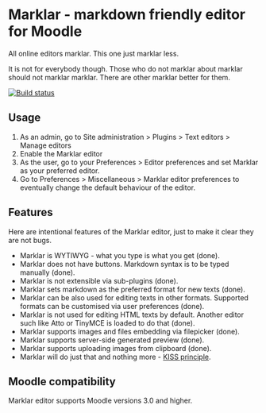 Marklar - markdown friendly editor for Moodle
=============================================

All online editors marklar. This one just marklar less.

It is not for everybody though. Those who do not marklar about marklar should
not marklar marklar. There are other marklar better for them.

[![Build status](https://travis-ci.org/mudrd8mz/moodle-editor_marklar.svg?branch=master)](https://travis-ci.org/mudrd8mz/moodle-editor_marklar)

Usage
-----

1. As an admin, go to Site administration > Plugins > Text editors > Manage editors
2. Enable the Marklar editor
3. As the user, go to your Preferences > Editor preferences and set Marklar as your
   preferred editor.
4. Go to Preferences > Miscellaneous > Marklar editor preferences to eventually change
   the default behaviour of the editor.

Features
--------

Here are intentional features of the Marklar editor, just to make it clear they
are not bugs.

* Marklar is WYTIWYG - what you type is what you get (done).
* Marklar does not have buttons. Markdown syntax is to be typed manually (done).
* Marklar is not extensible via sub-plugins (done).
* Marklar sets markdown as the preferred format for new texts (done).
* Marklar can be also used for editing texts in other formats. Supported
  formats can be customised via user preferences (done).
* Marklar is not used for editing HTML texts by default. Another editor such
  like Atto or TinyMCE is loaded to do that (done).
* Marklar supports images and files embedding via filepicker (done).
* Marklar supports server-side generated preview (done).
* Marklar supports uploading images from clipboard (done).
* Marklar will do just that and nothing more -
  [KISS principle](https://en.wikipedia.org/wiki/KISS_principle).

Moodle compatibility
--------------------

Marklar editor supports Moodle versions 3.0 and higher.
